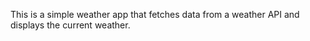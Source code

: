 
This is a simple weather app that fetches data from a weather API and displays the current weather.
